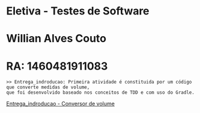 # Eletiva - Testes de Software

# Willian Alves Couto
# RA: 1460481911083
	
	>> Entrega_indroducao: Primeira atividade é constituida por um código que converte medidas de volume, 
	que foi desenvolvido baseado nos conceitos de TDD e com uso do Gradle.
	
[Entrega_indroducao - Conversor de volume](https://youtu.be/0hSHBxp3xU4)

